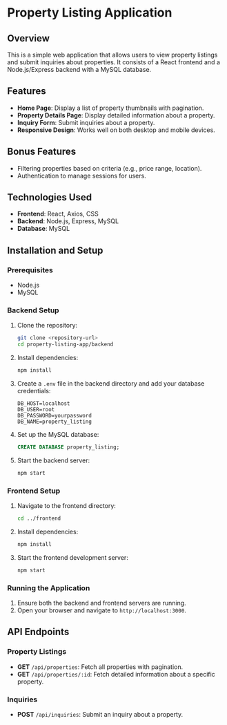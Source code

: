 # Property Listing Application

## Overview
This is a simple web application that allows users to view property listings and submit inquiries about properties. It consists of a React frontend and a Node.js/Express backend with a MySQL database.

## Features
- **Home Page**: Display a list of property thumbnails with pagination.
- **Property Details Page**: Display detailed information about a property.
- **Inquiry Form**: Submit inquiries about a property.
- **Responsive Design**: Works well on both desktop and mobile devices.

## Bonus Features
- Filtering properties based on criteria (e.g., price range, location).
- Authentication to manage sessions for users.

## Technologies Used
- **Frontend**: React, Axios, CSS
- **Backend**: Node.js, Express, MySQL
- **Database**: MySQL

## Installation and Setup

### Prerequisites
- Node.js
- MySQL

### Backend Setup
1. Clone the repository:
    ```bash
    git clone <repository-url>
    cd property-listing-app/backend
    ```

2. Install dependencies:
    ```bash
    npm install
    ```

3. Create a `.env` file in the backend directory and add your database credentials:
    ```
    DB_HOST=localhost
    DB_USER=root
    DB_PASSWORD=yourpassword
    DB_NAME=property_listing
    ```

4. Set up the MySQL database:
    ```sql
    CREATE DATABASE property_listing;
    ```

5. Start the backend server:
    ```bash
    npm start
    ```

### Frontend Setup
1. Navigate to the frontend directory:
    ```bash
    cd ../frontend
    ```

2. Install dependencies:
    ```bash
    npm install
    ```

3. Start the frontend development server:
    ```bash
    npm start
    ```

### Running the Application
1. Ensure both the backend and frontend servers are running.
2. Open your browser and navigate to `http://localhost:3000`.

## API Endpoints
### Property Listings
- **GET** `/api/properties`: Fetch all properties with pagination.
- **GET** `/api/properties/:id`: Fetch detailed information about a specific property.

### Inquiries
- **POST** `/api/inquiries`: Submit an inquiry about a property.






